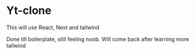 # Yt-clone

This will use React, Next and tailwind

Done till boilerplate, still feeling noob. Will come back after learning more tailwind